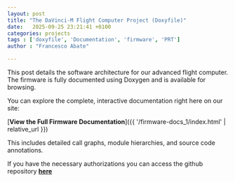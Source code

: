 ```yaml
---
layout: post
title: "The DaVinci-M Flight Computer Project (Doxyfile)"
date:   2025-09-25 23:21:41 +0100
categories: projects
tags : ['doxyfile', 'Documentation', 'firmware', 'PRT']
author : "Francesco Abate"

---
```


This post details the software architecture for our advanced flight computer. 
The firmware is fully documented using Doxygen and is available for browsing.

You can explore the complete, interactive documentation right here on our site:

[**View the Full Firmware Documentation**]({{ '/firmware-docs_1/index.html' | relative_url }})

This includes detailed call graphs, module hierarchies, and source code annotations.

If you have the necessary authorizations you can access the github repository [**here**](https://github.com/PoliTo-Rocket-Team/DaVinci-Nosecone)
